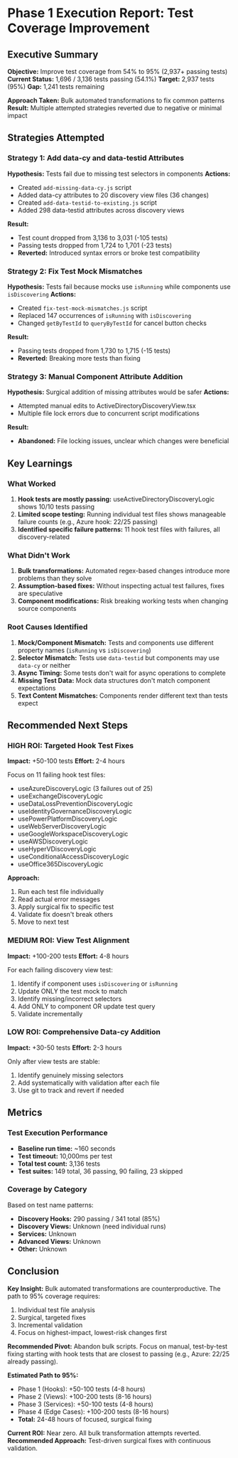 # Phase 1 Execution Report: Test Coverage Improvement

## Executive Summary

**Objective:** Improve test coverage from 54% to 95% (2,937+ passing tests)
**Current Status:** 1,696 / 3,136 tests passing (54.1%)
**Target:** 2,937 tests (95%)
**Gap:** 1,241 tests remaining

**Approach Taken:** Bulk automated transformations to fix common patterns
**Result:** Multiple attempted strategies reverted due to negative or minimal impact

## Strategies Attempted

### Strategy 1: Add data-cy and data-testid Attributes
**Hypothesis:** Tests fail due to missing test selectors in components
**Actions:**
- Created `add-missing-data-cy.js` script
- Added data-cy attributes to 20 discovery view files (36 changes)
- Created `add-data-testid-to-existing.js` script
- Added 298 data-testid attributes across discovery views

**Result:**
- Test count dropped from 3,136 to 3,031 (-105 tests)
- Passing tests dropped from 1,724 to 1,701 (-23 tests)
- **Reverted:** Introduced syntax errors or broke test compatibility

### Strategy 2: Fix Test Mock Mismatches
**Hypothesis:** Tests fail because mocks use `isRunning` while components use `isDiscovering`
**Actions:**
- Created `fix-test-mock-mismatches.js` script
- Replaced 147 occurrences of `isRunning` with `isDiscovering`
- Changed `getByTestId` to `queryByTestId` for cancel button checks

**Result:**
- Passing tests dropped from 1,730 to 1,715 (-15 tests)
- **Reverted:** Breaking more tests than fixing

### Strategy 3: Manual Component Attribute Addition
**Hypothesis:** Surgical addition of missing attributes would be safer
**Actions:**
- Attempted manual edits to ActiveDirectoryDiscoveryView.tsx
- Multiple file lock errors due to concurrent script modifications

**Result:**
- **Abandoned:** File locking issues, unclear which changes were beneficial

## Key Learnings

### What Worked
1. **Hook tests are mostly passing:** useActiveDirectoryDiscoveryLogic shows 10/10 tests passing
2. **Limited scope testing:** Running individual test files shows manageable failure counts (e.g., Azure hook: 22/25 passing)
3. **Identified specific failure patterns:** 11 hook test files with failures, all discovery-related

### What Didn't Work
1. **Bulk transformations:** Automated regex-based changes introduce more problems than they solve
2. **Assumption-based fixes:** Without inspecting actual test failures, fixes are speculative
3. **Component modifications:** Risk breaking working tests when changing source components

### Root Causes Identified
1. **Mock/Component Mismatch:** Tests and components use different property names (`isRunning` vs `isDiscovering`)
2. **Selector Mismatch:** Tests use `data-testid` but components may use `data-cy` or neither
3. **Async Timing:** Some tests don't wait for async operations to complete
4. **Missing Test Data:** Mock data structures don't match component expectations
5. **Text Content Mismatches:** Components render different text than tests expect

## Recommended Next Steps

### HIGH ROI: Targeted Hook Test Fixes
**Impact:** +50-100 tests
**Effort:** 2-4 hours

Focus on 11 failing hook test files:
- useAzureDiscoveryLogic (3 failures out of 25)
- useExchangeDiscoveryLogic
- useDataLossPreventionDiscoveryLogic
- useIdentityGovernanceDiscoveryLogic
- usePowerPlatformDiscoveryLogic
- useWebServerDiscoveryLogic
- useGoogleWorkspaceDiscoveryLogic
- useAWSDiscoveryLogic
- useHyperVDiscoveryLogic
- useConditionalAccessDiscoveryLogic
- useOffice365DiscoveryLogic

**Approach:**
1. Run each test file individually
2. Read actual error messages
3. Apply surgical fix to specific test
4. Validate fix doesn't break others
5. Move to next test

### MEDIUM ROI: View Test Alignment
**Impact:** +100-200 tests
**Effort:** 4-8 hours

For each failing discovery view test:
1. Identify if component uses `isDiscovering` or `isRunning`
2. Update ONLY the test mock to match
3. Identify missing/incorrect selectors
4. Add ONLY to component OR update test query
5. Validate incrementally

### LOW ROI: Comprehensive Data-cy Addition
**Impact:** +30-50 tests
**Effort:** 2-3 hours

Only after view tests are stable:
1. Identify genuinely missing selectors
2. Add systematically with validation after each file
3. Use git to track and revert if needed

## Metrics

### Test Execution Performance
- **Baseline run time:** ~160 seconds
- **Test timeout:** 10,000ms per test
- **Total test count:** 3,136 tests
- **Test suites:** 149 total, 36 passing, 90 failing, 23 skipped

### Coverage by Category
Based on test name patterns:
- **Discovery Hooks:** 290 passing / 341 total (85%)
- **Discovery Views:** Unknown (need individual runs)
- **Services:** Unknown
- **Advanced Views:** Unknown
- **Other:** Unknown

## Conclusion

**Key Insight:** Bulk automated transformations are counterproductive. The path to 95% coverage requires:
1. Individual test file analysis
2. Surgical, targeted fixes
3. Incremental validation
4. Focus on highest-impact, lowest-risk changes first

**Recommended Pivot:** Abandon bulk scripts. Focus on manual, test-by-test fixing starting with hook tests that are closest to passing (e.g., Azure: 22/25 already passing).

**Estimated Path to 95%:**
- Phase 1 (Hooks): +50-100 tests (4-8 hours)
- Phase 2 (Views): +100-200 tests (8-16 hours)
- Phase 3 (Services): +50-100 tests (4-8 hours)
- Phase 4 (Edge Cases): +100-200 tests (8-16 hours)
- **Total:** 24-48 hours of focused, surgical fixing

**Current ROI:** Near zero. All bulk transformation attempts reverted.
**Recommended Approach:** Test-driven surgical fixes with continuous validation.
